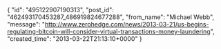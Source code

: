  {
   "id": "495122907190313",
   "post_id": "462493170453287_486919824677288",
   "from_name": "Michael Webb",
   "message": "http://www.zerohedge.com/news/2013-03-21/us-begins-regulating-bitcoin-will-consider-virtual-transactions-money-laundering",
   "created_time": "2013-03-22T21:13:10+0000"
 }
